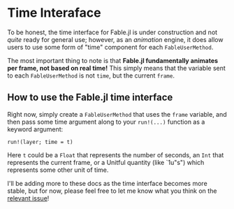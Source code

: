 # Time Interaface

To be honest, the time interface for Fable.jl is under construction and not *quite* ready for general use; however, as an *animation* engine, it does allow users to use some form of "time" component for each `FableUserMethod`.

The most important thing to note is that **Fable.jl fundamentally animates per frame, not based on real time!** This simply means that the variable sent to each `FableUserMethod` is not `time`, but the current `frame`.

## How to use the Fable.jl time interface

Right now, simply create a `FableUserMethod` that uses the `frame` variable, and then pass some time argument along to your `run!(...)` function as a keyword argument:

```
run!(layer; time = t)
```

Here `t` could be a `Float` that represents the number of seconds, an `Int` that represents the current frame, or a Unitful quantity (like `1u"s") which represents some other unit of time.

I'll be adding more to these docs as the time interface becomes more stable, but for now, please feel free to let me know what you think on the [relevant issue](https://github.com/leios/Fable.jl/issues/53)!
